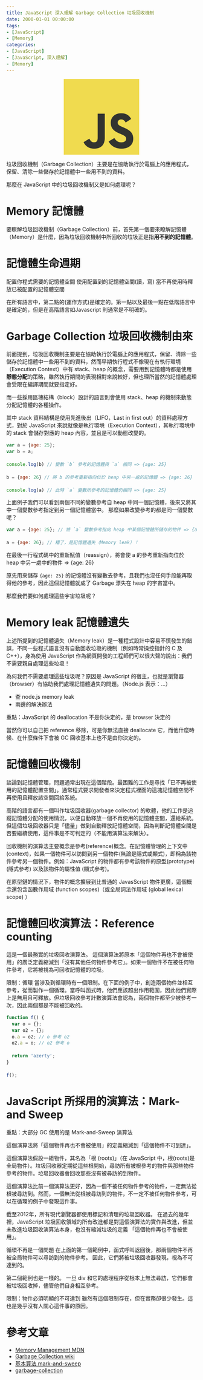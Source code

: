 ```yaml
---
title: JavaScript 深入理解 Garbage Collection 垃圾回收機制
date: 2000-01-01 00:00:00
tags:
- [JavaScript]
- [Memory]
categories: 
- [JavaScript]
- [JavaScript, 深入理解]
- [Memory]
---
```


<div style="display:flex;justify-content:center;">
  <img style="object-fit:cover;" src='/images/JavaScript/JavaScript-logo.png' width='200px' height='200px' />
</div>

垃圾回收機制（Garbage Collection）主要是在協助執行於電腦上的應用程式，保留、清除一些儲存於記憶體中一些用不到的資料。

那麼在 JavaScript 中的垃圾回收機制又是如何處理呢？


<!-- more -->

# Memory 記憶體
要瞭解垃圾回收機制（Garbage Collection）前，首先第一個要來瞭解記憶體（Memory）是什麼，因為垃圾回收機制中所回收的垃圾正是指**用不到的記憶體**。

# 記憶體生命週期

配置你程式需要的記憶體空間
使用配置到的記憶體空間(讀，寫)
當不再使用時釋放已被配置的記憶體空間

在所有語言中，第二點的(運作方式)是確定的。第一點以及最後一點在低階語言中是確定的，但是在高階語言如Javascript 則通常是不明確的。
<!-- todo  -->


# Garbage Collection 垃圾回收機制由來
前面提到，垃圾回收機制主要是在協助執行於電腦上的應用程式，保留、清除一些儲存於記憶體中一些用不到的資料，然而早期執行程式不像現在有執行環境（Execution Context）中有 stack、heap 的概念，需要用到記憶體時都是使用**靜態分配**的策略，雖然執行期間的表現相對來說較好，但也理所當然的記憶體處理會受限在編譯期間就要指定好。

而一些採用區塊結構（block）設計的語言則會使用 stack、heap 的機制來動態分配記憶體的各種操作。

其中 stack 資料結構是使用先進後出（LIFO，Last in first out）的資料處理方式，對於 JavaScript 來說就像是執行環境（Execution Context），其執行環境中的 stack 會儲存對應的 heap 內容，並且是可以動態改變的。

```js
var a = {age: 25};
var b = a;

console.log(b) // 變數 `b` 參考的記憶體與 `a` 相同 => {age: 25}

b = {age: 26} // 將 b 的參考重新指向位於 heap 中另一處的記憶體 => {age: 26}

console.log(a) // 此時 `a` 變數所參考的記憶體仍相同 => {age: 25}
```

上面例子我們可以看到兩個不同的變數參考自 heap 中同一個記憶體，後來又將其中一個變數參考指定到另一個記憶體當中。
那麼如果改變參考的都是同一個變數呢？

```js
var a = {age: 25}; // 將 `a` 變數參考指向 heap 中某個記憶體所儲存的物件 => {age: 25}

a = {age: 26}; // 糟了，是記憶體遺失（Memory leak）！
```
在最後一行程式碼中的重新賦值（reassign），將會使 a 的參考重新指向位於 heap 中另一處中的物件 => {age: 26}

原先用來儲存 `{age: 25}` 的記憶體沒有變數去參考，且我們也沒任何手段能再取得他的參考，因此這個記憶體就成了 Garbage 漂失在 heap 的宇宙當中。

那麼我們要如何處理這些宇宙垃圾呢？

# Memory leak 記憶體遺失
上述所提到的記憶體遺失（Memory leak）是一種程式設計中容易不慎發生的錯誤，不同一些程式語言沒有自動回收垃圾的機制（例如時常操控指針的 C 及 C++），身為使用 JavaScript 作為網頁開發的工程師們可以很大聲的說出：我們不需要親自處理這些垃圾！

為何我們不需要處理這些垃圾呢？原因是 JavaScript 的宿主，也就是瀏覽器（browser）有協助我們處理記憶體遺失的問題。（Node.js 表示：...）

- 查 node.js memory leak
- 兩邊的解決辦法

<!-- todo  -->














重點：JavaScript 的 deallocation 不是你決定的，是 browser 決定的

當然你可以自己把 reference 移除，可是你無法直接 deallocate 它，而他什麼時候、在什麼條件下會被 GC 回收基本上也不是由你決定的。


# 記憶體回收機制

談論到記憶體管理，問題通常出現在這個階段。最困難的工作是尋找「已不再被使用的記憶體配置空間」。通常程式要求開發者來決定程式裡面的這塊記憶體空間不再使用且釋放該空間回給系統。

高階的語言都有一個叫作垃圾回收器(garbage collector) 的軟體，他的工作是追蹤記憶體分配的使用情況，以便自動釋放一個不再使用的記憶體空間，還給系統。 但這個垃圾回收器只是「儘量」做到自動釋放記憶體空間，因為判斷記憶體空間是否要繼續使用，這件事是不可判定的（不能用演算法來解決）。

回收機制的演算法主要概念是參考(reference)概念。在記憶體管理的上下文中(context)，如果一個物件可以訪問到另一個物件(無論是隱式或顯式)，即稱為該物件參考另一個物件。例如：JavaScript 的物件都有參考該物件的原型(prototype) (隱式參考) 以及該物件的屬性值 (顯式參考)。

在原型鏈的情況下，物件的概念擴展到比普通的 JavasScript 物件更廣，這個概念還包含函數作用域 (function scopes)（或全局詞法作用域 (global lexical scope) ）


# 記憶體回收演算法：Reference counting

這是一個最務實的垃圾回收演算法。 這個演算法將原本「這個物件再也不會被使用」的廣泛定義縮減到「沒有其他任何物件參考它」。如果一個物件不在被任何物件參考，它將被視為可回收記憶體的垃圾。

限制：循環
當涉及到循環時有一個限制。在下面的例子中，創造兩個物件並相互參考，從而製作一個循環。當呼叫函式時，他們應該超出作用範圍，因此他們實際上是無用且可釋放。但垃圾回收參考計數演算法會認為，兩個物件都至少被參考一次，因此兩個都是不能被回收的。

```js
function f() {
  var o = {};
  var o2 = {};
  o.a = o2; // o 參考 o2
  o2.a = o; // o2 參考 o

  return 'azerty';
}

f();
```

# JavaScript 所採用的演算法：Mark-and Sweep

重點：大部分 GC 使用的是 Mark-and-Sweep 演算法

這個演算法將「這個物件再也不會被使用」的定義縮減到「這個物件不可到達」。

這個演算法假設一組物件，其名為「根 (roots)」（在 JavaScript 中，根(roots)是全局物件）。垃圾回收器定期從這些根開始，尋訪所有被根參考的物件與那些物件參考的物件。垃圾回收器會回收那些沒有被尋訪的到物件。

這個演算法比前一個演算法更好，因為一個不被任何物件參考的物件，一定無法從根被尋訪到。然而，一個無法從根被尋訪到的物件，不一定不被任何物件參考，可以在循環的例子中發現這件事。

截至2012年，所有現代瀏覽器都使用標記和清理的垃圾回收器。 在過去的幾年裡，JavaScript 垃圾回收領域的所有改進都是對這個演算法的實作與改進，但並未改進垃圾回收演算法本身，也沒有縮減垃圾的定義 「這個物件再也不會被使用」。

循環不再是一個問題
在上面的第一個範例中，函式呼叫返回後，那兩個物件不再被全局物件可以尋訪到的物件參考。 因此，它們將被垃圾回收器發現，視為不可達到的。

第二個範例也是一樣的。 一旦 div 和它的處理程序從根本上無法尋訪，它們都會被垃圾回收掉，儘管他們自身相互參考。

限制：物件必須明顯的不可達到
雖然有這個限制存在，但在實務卻很少發生。這也是幾乎沒有人關心這件事的原因。

# 參考文章
- [Memory Management MDN](https://developer.mozilla.org/zh-TW/docs/Web/JavaScript/Memory_Management)
- [Garbage Collection wiki](https://zh.wikipedia.org/wiki/%E5%9E%83%E5%9C%BE%E5%9B%9E%E6%94%B6_(%E8%A8%88%E7%AE%97%E6%A9%9F%E7%A7%91%E5%AD%B8))
- [基本算法 mark-and-sweep](https://liujiacai.net/blog/2018/06/15/garbage-collection-intro/#%E5%9F%BA%E6%9C%AC%E7%AE%97%E6%B3%95-mark-and-sweep)
- [garbage-collection](https://zh.javascript.info/garbage-collection)
